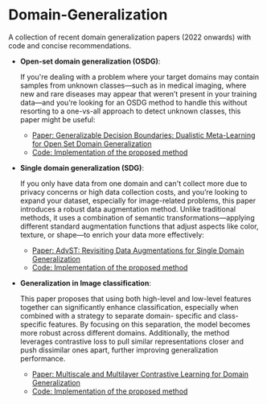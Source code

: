 # Domain-Generalization
A collection of recent domain generalization papers (2022 onwards) with code and concise recommendations.

- **Open-set domain generalization (OSDG)**: <br>

   If you're dealing with a problem where your target domains may contain samples from unknown classes—such as 
  in medical imaging, where new and rare diseases may appear that weren’t  present in your training data—and 
  you’re looking for an OSDG method to handle this without resorting to a one-vs-all approach to detect 
  unknown classes, this paper might be useful:

  - [Paper: Generalizable Decision Boundaries: Dualistic Meta-Learning for Open Set Domain Generalization](https://openaccess.thecvf.com/content/ICCV2023/html/Wang_Generalizable_Decision_Boundaries_Dualistic_Meta-Learning_for_Open_Set_Domain_Generalization_ICCV_2023_paper.html)
  - [Code: Implementation of the proposed method](https://github.com/zzwdx/MEDIC)

- **Single domain generalization (SDG)**: <br>

  If you only have data from one domain and can't collect more due to privacy concerns or high data collection costs, 
  and you’re looking to expand your dataset, especially for image-related problems, this paper introduces a robust data 
  augmentation method. Unlike traditional methods, it uses a combination of semantic transformations—applying different
  standard augmentation functions that adjust aspects like color, texture, or shape—to enrich your data more effectively:

    - [Paper: AdvST: Revisiting Data Augmentations for Single Domain Generalization](https://ojs.aaai.org/index.php/AAAI/article/view/30184)
    - [Code: Implementation of the proposed method](https://github.com/gtzheng/AdvST)

 - **Generalization in Image classification**: <br>
 
   This paper proposes that using both high-level and low-level features together can significantly enhance classification, especially when combined with a strategy to separate domain-      specific and class-specific features. By focusing on this separation, the model becomes more robust across different domains. Additionally, the method leverages contrastive loss to       pull similar representations closer and push dissimilar ones apart, further improving generalization performance.

      - [Paper: Multiscale and Multilayer Contrastive Learning for Domain Generalization](https://ieeexplore.ieee.org/abstract/document/10472869)
      - [Code: Implementation of the proposed method](https://github.com/aristotelisballas/m2cl)
